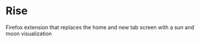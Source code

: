 # Rise
Firefox extension that replaces the home and new tab screen with a sun and moon visualization 
